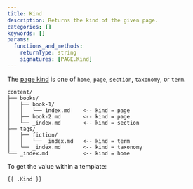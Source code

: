 ```yaml
---
title: Kind
description: Returns the kind of the given page.
categories: []
keywords: []
params:
  functions_and_methods:
    returnType: string
    signatures: [PAGE.Kind]
---
```


The [page kind](g) is one of `home`, `page`, `section`, `taxonomy`, or `term`.

```tree
content/
├── books/
│   ├── book-1/
│   │   └── index.md    <-- kind = page
│   ├── book-2.md       <-- kind = page
│   └── _index.md       <-- kind = section
├── tags/
│   ├── fiction/
│   │   └── _index.md   <-- kind = term
│   └── _index.md       <-- kind = taxonomy
└── _index.md           <-- kind = home
```

To get the value within a template:

```go-html-template
{{ .Kind }}
```

